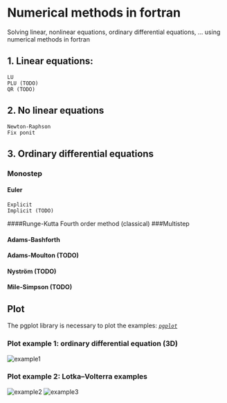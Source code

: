 # Numerical methods in fortran
Solving linear, nonlinear equations, ordinary differential equations, ... using numerical methods in fortran

## 1. Linear equations:
    LU
    PLU (TODO)
    QR (TODO)

## 2. No linear equations
    Newton-Raphson
    Fix ponit

## 3. Ordinary differential equations
### Monostep
#### Euler
    Explicit
    Implicit (TODO)
####Runge-Kutta
    Fourth order method (classical)
###Multistep
#### Adams-Bashforth
#### Adams-Moulton   (TODO)
#### Nyström         (TODO)
#### Mile-Simpson    (TODO)

## Plot
The pgplot library is necessary to plot the examples:
*[`pgplot`](http://www.astro.caltech.edu/~tjp/pgplot/)*

### Plot example 1: ordinary differential equation (3D)
![example1](https://github.com/planelles20/numerical_methods_fortran/blob/master/img/plot1.png)
### Plot example 2: Lotka–Volterra examples
![example2](https://github.com/planelles20/numerical_methods_fortran/blob/master/img/lotka_volterra1.png)
![example3](https://github.com/planelles20/numerical_methods_fortran/blob/master/img/lotka_volterra2.png)
